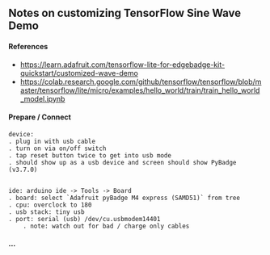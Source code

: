 

## Notes on customizing TensorFlow Sine Wave Demo

#### References

* https://learn.adafruit.com/tensorflow-lite-for-edgebadge-kit-quickstart/customized-wave-demo
* https://colab.research.google.com/github/tensorflow/tensorflow/blob/master/tensorflow/lite/micro/examples/hello_world/train/train_hello_world_model.ipynb


#### Prepare / Connect

```
device:
. plug in with usb cable
. turn on via on/off switch
. tap reset button twice to get into usb mode
. should show up as a usb device and screen should show PyBadge (v3.7.0)


ide: arduino ide -> Tools -> Board
. board: select `Adafruit pyBadge M4 express (SAMD51)` from tree
. cpu: overclock to 180
. usb stack: tiny usb
. port: serial (usb) /dev/cu.usbmodem14401
    . note: watch out for bad / charge only cables

```


#### ...


```

```

